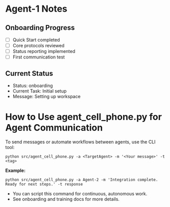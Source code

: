 # Agent-1 Notes

## Onboarding Progress
- [ ] Quick Start completed
- [ ] Core protocols reviewed
- [ ] Status reporting implemented
- [ ] First communication test

## Current Status
- Status: onboarding
- Current Task: Initial setup
- Message: Setting up workspace

# How to Use agent_cell_phone.py for Agent Communication

To send messages or automate workflows between agents, use the CLI tool:

```
python src/agent_cell_phone.py -a <TargetAgent> -m '<Your message>' -t <tag>
```

**Example:**
```
python src/agent_cell_phone.py -a Agent-2 -m 'Integration complete. Ready for next steps.' -t response
```

- You can script this command for continuous, autonomous work.
- See onboarding and training docs for more details.
